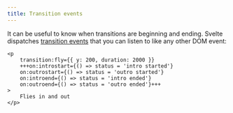 ```yaml
---
title: Transition events
---
```


It can be useful to know when transitions are beginning and ending. Svelte dispatches [transition events]($docs#template-syntax-element-directives-transition-fn-transition-events) that you can listen to like any other DOM event:

```svelte
<p
	transition:fly={{ y: 200, duration: 2000 }}
	+++on:introstart={() => status = 'intro started'}
	on:outrostart={() => status = 'outro started'}
	on:introend={() => status = 'intro ended'}
	on:outroend={() => status = 'outro ended'}+++
>
	Flies in and out
</p>
```

